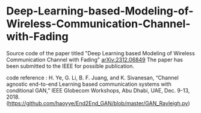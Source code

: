 # Deep-Learning-based-Modeling-of-Wireless-Communication-Channel-with-Fading
Source code of the paper titled "Deep Learning based Modeling of Wireless Communication Channel with Fading" [arXiv:2312.06849](https://arxiv.org/abs/2312.06849)
The paper has been submitted to the IEEE for possible publication. 


code reference : H. Ye, G. Li, B. F. Juang, and K. Sivanesan, “Channel agnostic end-to-end Learning based communication systems with conditional GAN,” IEEE Globecom Workshops, Abu Dhabi, UAE, Dec. 9-13, 2018. (https://github.com/haoyye/End2End_GAN/blob/master/GAN_Rayleigh.py)
